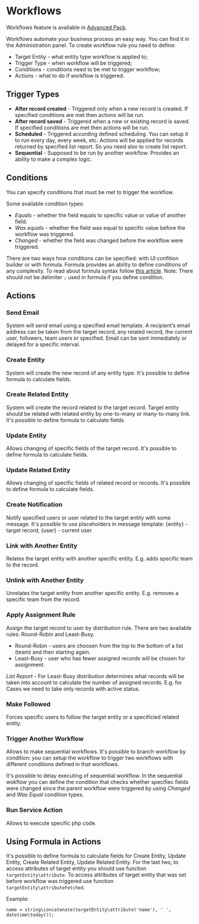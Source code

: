 # Workflows

Workflows feature is available in [Advanced Pack](https://www.espocrm.com/extensions/advanced-pack/).

Workflows automate your business process an easy way. You can find it in the Administration panel. To create workflow rule you need to define:

* Target Entity - what entity type workflow is applied to;
* Trigger Type - when workflow will be triggered;
* Conditions - conditions need to be met to trigger workflow;
* Actions - what to do if workflow is triggered.


## Trigger Types

* **After record created** - Triggered only when a new record is created. If specified conditions are met then actions will be run.
* **After record saved** - Triggered when a new or existing record is saved. If specified conditions are met then actions will be run.
* **Scheduled** - Triggered according defined scheduling. You can setup it to run every day, every week, etc. Actions will be applied for records returned by specified list report. So you need also to create list report.
* **Sequential** - Supposed to be run by another workflow. Provides an ability to make a complex logic.


## Conditions

You can specify conditions that must be met to trigger the workflow.

Some available condition types:

* _Equals_ - whether the field equals to specific value or value of another field.
* _Was equals_ - whether the field was equal to specific value before the workflow was triggered.
* _Changed_ - whether the field was changed before the workflow were triggered.

There are two ways how conditions can be specified: with UI confition builder or with formula. Formula provides an ability to define conditions of any complexity. To read about formula syntax follow [this article](formula.md). Note: There should not be delimiter `;` used in formula if you define condition.


## Actions

### Send Email

System will send email using a specified email template. A recipient’s email address can be taken from the target record, any related record, the current user, followers, team users or specified. Email can be sent immediately or delayed for a specific interval.

### Create Entity

System will create the new record of any entity type. It's possible to define formula to calculate fields.

### Create Related Entity

System will create the record related to the target record. Target entity should be related with related entity by one-to-many or many-to-many link. It's possible to define formula to calculate fields.

### Update Entity

Allows changing of specific fields of the target record. It's possible to define formula to calculate fields.

### Update Related Entity

Allows changing of specific fields of related record or records. It's possible to define formula to calculate fields.

### Create Notification

Notify specified users or user related to the target entity with some message. It's possible to use placeholders in message template: {entity} - target record, {user} - current user.

### Link with Another Entity

Relates the target entity with another specific entity. E.g. adds specific team to the record.

### Unlink with Another Entity

Unrelates the target entity from another specific entity. E.g. removes a specific team from the record.

### Apply Assignment Rule

Assign the target record to user by distribution rule. There are two available rules: Round-Robin and Least-Busy.

* Round-Robin - users are choosen from the top to the bottom of a list (team) and then starting again.
* Least-Busy - user who has fewer assigned records will be chosen for assignment.

_List Report_ - For Least-Busy distribution determines what records will be taken into account to calculate the number of assigned records. E.g. for Cases we need to take only records with active status.

### Make Followed

Forces specific users to follow the target entity or a specificied related entity.

### Trigger Another Workflow

Allows to make sequential workflows. It's possible to branch workflow by condition: you can setup the workflow to trigger two workflows with different conditions defined in that workflows.

It's possible to delay executing of sequential workflow. In the sequential wokflow you can define the condition that checks whether specifiec fields were changed since the parent workflow were triggered by using _Changed_ and _Was Equal_ condition types.

### Run Service Action

Allows to execute specific php code.

## Using Formula in Actions

It's possible to define formula to calculate fields for Create Entity, Update Entity, Create Related Entity, Update Related Entity. For the last two, to access attributes of target entity you should use function `targetEntity\attribute`. To access attributes of target entity that was set before workflow was triggered use function `targetEntity\attributeFetched`.

Example:
```
name = string\concatenate(targetEntity\attribute('name'), ' ', datetime\today());
```
